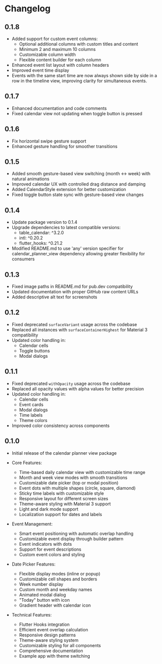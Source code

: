# Changelog

## 0.1.8

* Added support for custom event columns:
  * Optional additional columns with custom titles and content
  * Minimum 2 and maximum 10 columns
  * Customizable column width
  * Flexible content builder for each column
* Enhanced event list layout with column headers
* Improved event time display
* Events with the same start time are now always shown side by side in a row in the timeline view, improving clarity for simultaneous events. 

## 0.1.7

* Enhanced documentation and code comments
* Fixed calendar view not updating when toggle button is pressed

## 0.1.6

* Fix horizontal swipe gesture support
* Enhanced gesture handling for smoother transitions

## 0.1.5

* Added smooth gesture-based view switching (month ↔ week) with natural animations
* Improved calendar UX with controlled drag distance and damping
* Added CalendarStyle extension for better customization
* Fixed toggle button state sync with gesture-based view changes

## 0.1.4

* Update package version to 0.1.4
* Upgrade dependencies to latest compatible versions:
  - table_calendar: ^3.2.0
  - intl: ^0.20.2
  - flutter_hooks: ^0.21.2
* Modified README.md to use 'any' version specifier for calendar_planner_view dependency
  allowing greater flexibility for consumers

## 0.1.3

* Fixed image paths in README.md for pub.dev compatibility
* Updated documentation with proper GitHub raw content URLs
* Added descriptive alt text for screenshots

## 0.1.2

* Fixed deprecated `surfaceVariant` usage across the codebase
* Replaced all instances with `surfaceContainerHighest` for Material 3 compatibility
* Updated color handling in:
  * Calendar cells
  * Toggle buttons
  * Modal dialogs

## 0.1.1

* Fixed deprecated `withOpacity` usage across the codebase
* Replaced all opacity values with alpha values for better precision
* Updated color handling in:
  * Calendar cells
  * Event cards
  * Modal dialogs
  * Time labels
  * Theme colors
* Improved color consistency across components

## 0.1.0

* Initial release of the calendar planner view package
* Core Features:
  * Time-based daily calendar view with customizable time range
  * Month and week view modes with smooth transitions
  * Customizable date picker (top or modal position)
  * Event dots with multiple shapes (circle, square, diamond)
  * Sticky time labels with customizable style
  * Responsive layout for different screen sizes
  * Theme-aware styling with Material 3 support
  * Light and dark mode support
  * Localization support for dates and labels

* Event Management:
  * Smart event positioning with automatic overlap handling
  * Customizable event display through builder pattern
  * Event indicators with dots
  * Support for event descriptions
  * Custom event colors and styling

* Date Picker Features:
  * Flexible display modes (inline or popup)
  * Customizable cell shapes and borders
  * Week number display
  * Custom month and weekday names
  * Animated modal dialog
  * "Today" button with icon
  * Gradient header with calendar icon

* Technical Features:
  * Flutter Hooks integration
  * Efficient event overlap calculation
  * Responsive design patterns
  * Theme-aware styling system
  * Customizable styling for all components
  * Comprehensive documentation
  * Example app with theme switching 